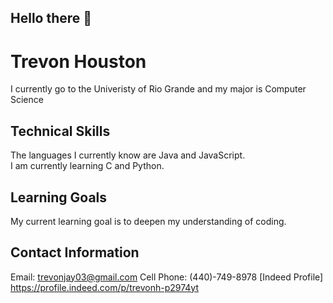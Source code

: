 ## Hello there 👋

# Trevon Houston 
I currently go to the Univeristy of Rio Grande and my major is Computer Science

## Technical Skills
The languages I currently know are Java and JavaScript.  
I am currently learning C and Python.

## Learning Goals
My current learning goal is to deepen my understanding of coding.

## Contact Information
Email: trevonjay03@gmail.com
Cell Phone: (440)-749-8978
[Indeed Profile] https://profile.indeed.com/p/trevonh-p2974yt

<!--
**trevonhouston03/trevonhouston03** is a ✨ _special_ ✨ repository because its `README.md` (this file) appears on your GitHub profile.

Here are some ideas to get you started:

- 🔭 I’m currently working on ...
- 🌱 I’m currently learning ...
- 👯 I’m looking to collaborate on ...
- 🤔 I’m looking for help with ...
- 💬 Ask me about ...
- 📫 How to reach me: ...
- 😄 Pronouns: ...
- ⚡ Fun fact: ...
-->
